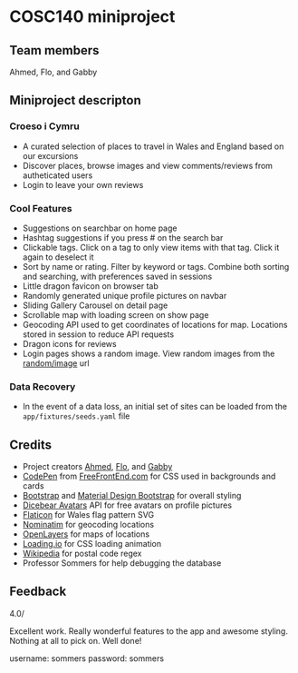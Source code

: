# COSC140 miniproject

## Team members

Ahmed, Flo, and Gabby

## Miniproject descripton

### Croeso i Cymru

- A curated selection of places to travel in Wales and England based on our excursions
- Discover places, browse images and view comments/reviews from autheticated users
- Login to leave your own reviews

### Cool Features

- Suggestions on searchbar on home page
- Hashtag suggestions if you press # on the search bar
- Clickable tags. Click on a tag to only view items with that tag. Click it again to deselect it
- Sort by name or rating. Filter by keyword or tags. Combine both sorting and searching, with preferences saved in sessions
- Little dragon favicon on browser tab
- Randomly generated unique profile pictures on navbar
- Sliding Gallery Carousel on detail page
- Scrollable map with loading screen on show page
- Geocoding API used to get coordinates of locations for map. Locations stored in session to reduce API requests
- Dragon icons for reviews
- Login pages shows a random image. View random images from the [random/image](https://cosc140-miniproj-ahmedflogabby.ahmedkamran.repl.co/random/image) url

### Data Recovery

- In the event of a data loss, an initial set of sites can be loaded from the `app/fixtures/seeds.yaml` file

## Credits

- Project creators [Ahmed](https://github.com/akamran2001), [Flo](https://github.com/florenceluo), and [Gabby](https://github.com/BobbyTie)
- [CodePen](https://codepen.io/3psy0n/pen/LYpajmX) from [FreeFrontEnd.com](https://freefrontend.com/bootstrap-cards/) for CSS used in backgrounds and cards
- [Bootstrap](https://getbootstrap.com/) and [Material Design Bootstrap](https://mdbootstrap.com/) for overall styling
- [Dicebear Avatars](https://avatars.dicebear.com/) API for free avatars on profile pictures
- [Flaticon](https://www.flaticon.com/pattern) for Wales flag pattern SVG
- [Nominatim](https://nominatim.openstreetmap.org) for geocoding locations
- [OpenLayers](https://openlayers.org) for maps of locations
- [Loading.io](https://loading.io/css/) for CSS loading animation
- [Wikipedia](https://en.wikipedia.org/wiki/Postcodes_in_the_United_Kingdom#Validation) for postal code regex
- Professor Sommers for help debugging the database

## Feedback

4.0/

Excellent work.  Really wonderful features to the app and awesome styling.  Nothing at all to pick on.  Well done!

username: sommers
password: sommers


